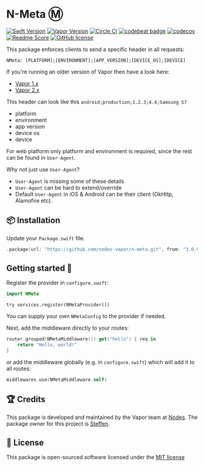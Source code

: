 # N-Meta Ⓜ️
[![Swift Version](https://img.shields.io/badge/Swift-4.1-brightgreen.svg)](http://swift.org)
[![Vapor Version](https://img.shields.io/badge/Vapor-3-30B6FC.svg)](http://vapor.codes)
[![Circle CI](https://circleci.com/gh/nodes-vapor/n-meta/tree/master.svg?style=shield)](https://circleci.com/gh/nodes-vapor/n-meta)
[![codebeat badge](https://codebeat.co/badges/5dfa4439-cd97-4210-8595-40b57830196a)](https://codebeat.co/projects/github-com-nodes-vapor-n-meta-master)
[![codecov](https://codecov.io/gh/nodes-vapor/n-meta/branch/master/graph/badge.svg)](https://codecov.io/gh/nodes-vapor/n-meta)
[![Readme Score](http://readme-score-api.herokuapp.com/score.svg?url=https://github.com/nodes-vapor/n-meta)](http://clayallsopp.github.io/readme-score?url=https://github.com/nodes-vapor/n-meta)
[![GitHub license](https://img.shields.io/badge/license-MIT-blue.svg)](https://raw.githubusercontent.com/nodes-vapor/n-meta/master/LICENSE)


This package enforces clients to send a specific header in all requests:

```
NMeta: [PLATFORM];[ENVIRONMENT];[APP_VERSION];[DEVICE_OS];[DEVICE]
```

If you're running an older version of Vapor then have a look here:

- [Vapor 1.x](https://github.com/nodes-vapor/n-meta/tree/vapor-1)
- [Vapor 2.x](https://github.com/nodes-vapor/n-meta/tree/vapor-2)


This header can look like this `android;production;1.2.3;4.4;Samsung S7`
 - platform
 - environment
 - app version
 - device os
 - device

For web platform only platform and environment is required, since the rest can be found in `User-Agent`.

Why not just use `User-Agent`?
 - `User-Agent` is missing some of these details
 - `User-Agent` can be hard to extend/override
 - Default `User-Agent` in iOS & Android can be their client (OkHttp, Alamofire etc).


## 📦 Installation

Update your `Package.swift` file.
```swift
.package(url: "https://github.com/nodes-vapor/n-meta.git", from: "3.0.0-beta")
```

## Getting started 🚀

Register the provider in `configure.swift`:

```swift
import NMeta
```

```
try services.register(NMetaProvider())
```

You can supply your own `NMetaConfig` to the provider if needed.

Next, add the middleware directly to your routes:

```swift
router.grouped(NMetaMiddleware()).get("hello") { req in
    return "Hello, world!"
}
```

or add the middleware globally (e.g. in `configure.swift`) which will add it to all routes:

```swift
middlewares.use(NMetaMiddleware.self)
```

## 🏆 Credits

This package is developed and maintained by the Vapor team at [Nodes](https://www.nodesagency.com).
The package owner for this project is [Steffen](https://github.com/steffendsommer).


## 📄 License

This package is open-sourced software licensed under the [MIT license](http://opensource.org/licenses/MIT)
